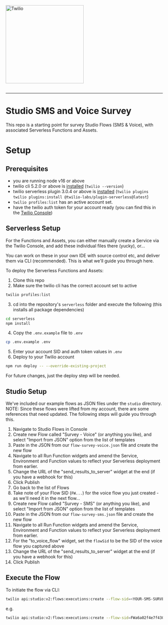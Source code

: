 <a  href="https://www.twilio.com">
<img  src="https://static0.twilio.com/marketing/bundles/marketing/img/logos/wordmark-red.svg"  alt="Twilio"  width="250"  />
</a>
<br>
<br>

---

# Studio SMS and Voice Survey

This repo is a starting point for survey Studio Flows (SMS & Voice), with associated Serverless Functions and Assets.

# Setup

## Prerequisites

- you are running node v16 or above
- twilio cli 5.2.0 or above is [installed](https://www.twilio.com/docs/twilio-cli/getting-started/install) (`twilio --version`)
- twilio serverless plugin 3.0.4 or above is [installed](https://www.twilio.com/docs/labs/serverless-toolkit/getting-started#install-the-twilio-serverless-toolkit) (`twilio plugins` `twilio plugins:install @twilio-labs/plugin-serverless@latest`)
- `twilio profiles:list` has an active account set.
- have the twilio auth token for your account ready (you can find this in the [Twilio Console](https://console.twilio.com/))

## Serverless Setup

For the Functions and Assets, you can either manually create a Service via the Twilio Console, and add these individual files there (yucky), or...

You can work on these in your own IDE with source control etc, and deliver them via CLI (recommended). This is what we'll guide you through here.

To deploy the Serverless Functions and Assets:

1. Clone this repo
2. Make sure the twilio cli has the correct account set to active

```bash
twilio profiles:list
```

3. cd into the repository's `serverless` folder and execute the following (this installs all package dependencies)

```bash
cd serverless
npm install
```

4. Copy the `.env.example` file to `.env`

```bash
cp .env.example .env
```

5. Enter your account SID and auth token values in `.env`
6. Deploy to your Twilio account

```bash
npm run deploy -- --override-existing-project
```

For future changes, just the deploy step will be needed.

## Studio Setup

We've included our example flows as JSON files under the `studio` directory. NOTE: Since these flows were lifted from my account, there are some references that need updated. The following steps will guide you through this.

1. Navigate to Studio Flows in Console
2. Create new Flow called "Survey - Voice" (or anything you like), and select "Import from JSON" option from the list of templates
3. Paste in the JSON from our `flow-survey-voice.json` file and create the new flow
4. Navigate to all Run Function widgets and amend the Service, Environment and Function values to reflect your Serverless deployment from earlier.
5. Change the URL of the "send_results_to_server" widget at the end (if you have a webhook for this)
6. Click Publish
7. Go back to the list of Flows
8. Take note of your Flow SID (`FW...`) for the voice flow you just created - as we'll need it in the next flow...
9. Create new Flow called "Survey - SMS" (or anything you like), and select "Import from JSON" option from the list of templates
10. Paste in the JSON from our `flow-survey-sms.json` file and create the new flow
11. Navigate to all Run Function widgets and amend the Service, Environment and Function values to reflect your Serverless deployment from earlier.
12. For the "to_voice_flow" widget, set the `flowSid` to be the SID of the voice flow you captured above
13. Change the URL of the "send_results_to_server" widget at the end (if you have a webhook for this)
14. Click Publish

## Execute the Flow

To initiate the flow via CLI:

```bash
twilio api:studio:v2:flows:executions:create --flow-sid=<YOUR-SMS-SURVEY-FLOW-SID> --from=<YOUR-TWILIO-NUMBER> --to=<YOUR-CELLPHONE>
```

e.g.

```bash
twilio api:studio:v2:flows:executions:create --flow-sid=FWa6a02f4e7f430c8acc76839e6e7ffc83 --from=+18001234567 --to=+14445556666
```
